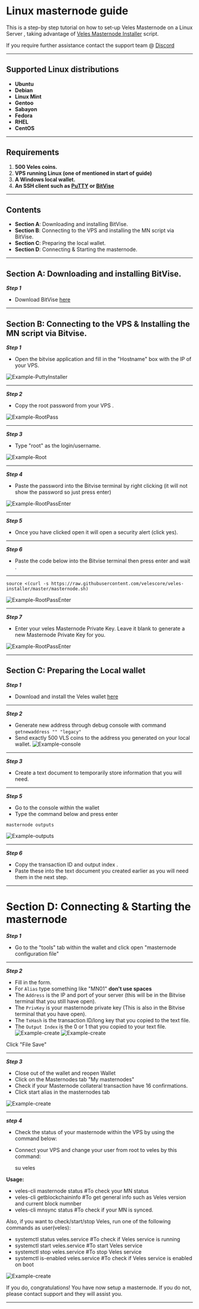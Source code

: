 # Linux masternode guide 

This is a step-by step tutorial on how to set-up Veles Masternode on a Linux Server , taking advantage of [Veles Masternode Installer](https://github.com/Velescore/veles-masternode-install) script.

If you require further assistance contact the support team @ [Discord](https://discord.gg/P528fGg)
***
## Supported Linux distributions
* **Ubuntu**
* **Debian**
* **Linux Mint**
* **Gentoo**
* **Sabayon**
* **Fedora**
* **RHEL**
* **CentOS**
***
## Requirements
1) **500 Veles coins.**
2) **VPS running Linux (one of mentioned in start of guide)**
3) **A Windows local wallet.**
4) **An SSH client such as [PuTTY](https://the.earth.li/~sgtatham/putty/0.72/w64/putty-64bit-0.72-installer.msi) or [BitVise](https://dl.bitvise.com/BvSshClient-Inst.exe)**
***
## Contents
* **Section A**: Downloading and installing BitVise.
* **Section B**: Connecting to the VPS and installing the MN script via BitVise.
* **Section C**: Preparing the local wallet.
* **Section D**: Connecting & Starting the masternode.
***

## Section A: Downloading and installing BitVise. 

***Step 1***
* Download BitVise [here](https://dl.bitvise.com/BvSshClient-Inst.exe)
***

## Section B: Connecting to the VPS & Installing the MN script via Bitvise.


***Step 1***
* Open the bitvise application and fill in the "Hostname" box with the IP of your VPS.

![Example-PuttyInstaller](https://i.imgur.com/vkN1alC.png)
***

***Step 2***
* Copy the root password from your VPS .

![Example-RootPass](https://i.imgur.com/JnXQXav.png)
***

***Step 3***
* Type "root" as the login/username.

![Example-Root](https://i.imgur.com/11GMkvA.png)
***

***Step 4*** 
* Paste the password into the Bitvise terminal by right clicking (it will not show the password so just press enter)

![Example-RootPassEnter](https://i.imgur.com/zVhOAKu.png)
***

***Step 5*** 
* Once you have clicked open it will open a security alert (click yes).  
***

***Step 6***
* Paste the code below into the Bitvise terminal then press enter and wait .
***
`source <(curl -s https://raw.githubusercontent.com/velescore/veles-installer/master/masternode.sh)`


![Example-RootPassEnter](https://i.imgur.com/oOrVgXI.png?1)
***

***Step 7***
* Enter your veles Masternode Private Key. Leave it blank to generate a new Masternode Private Key for you.

![Example-RootPassEnter](https://i.imgur.com/Xcbcslv.png?1)
***

## Section C: Preparing the Local wallet

***Step 1***
* Download and install the Veles wallet [here](https://veles.network/download.html)
***

***Step 2***
* Generate new address through debug console with command 
`getnewaddress "" "legacy"` 
* Send exactly 500 VLS coins to the address you generated on your local wallet.
![Example-console](https://i.imgur.com/4AYiguN.png?1)
***

***Step 3***
* Create a text document to temporarily store information that you will need. 
***

***Step 5***
* Go to the console within the wallet 
* Type the command below and press enter 

`masternode outputs` 

![Example-outputs](https://i.imgur.com/FBDOzt2.png?1)
***

***Step 6***
* Copy the transaction ID and output index .
* Paste these into the text document you created earlier as you will need them in the next step.
***

# Section D: Connecting & Starting the masternode 

***Step 1***
* Go to the "tools" tab within the wallet and click open "masternode configuration file" 
***

***Step 2***

* Fill in the form. 
* For `Alias` type something like "MN01" **don't use spaces**
* The `Address` is the IP and port of your server (this will be in the Bitvise terminal that you still have open).
* The `PrivKey` is your masternode private key (This is also in the Bitvise terminal that you have open).
* The `TxHash` is the transaction ID/long key that you copied to the text file.
* The `Output Index` is the 0 or 1 that you copied to your text file.
![Example-create](https://i.imgur.com/9b1I3bk.png)
![Example-create](https://i.imgur.com/Xwhxa4v.png?1)

Click "File Save"
***

***Step 3***
* Close out of the wallet and reopen Wallet
* Click on the Masternodes tab "My masternodes"
* Check if your Masternode collateral transaction have 16 confirmations.
* Click start alias in the masternodes tab

![Example-create](https://i.imgur.com/ENNcneg.png)


***

***step 4***
* Check the status of your masternode within the VPS by using the command below:
* Connect your VPS and change your user from root to veles by this command:
  
  su veles
  
 **Usage:**

* veles-cli masternode status #To check your MN status
* veles-cli getblockchaininfo #To get general info such as Veles version and current block numnber
* veles-cli mnsync status #To check if your MN is synced.

Also, if you want to check/start/stop Veles, run one of the following commands as user(veles):

* systemctl status veles.service #To check if Veles service is running
* systemctl start veles.service #To start Veles service
* systemctl stop veles.service #To stop Veles service
* systemctl is-enabled veles.service #To check if Veles service is enabled on boot

![Example-create](https://i.imgur.com/exyldVP.png?1)

If you do, congratulations! You have now setup a masternode. If you do not, please contact support and they will assist you.  
***
